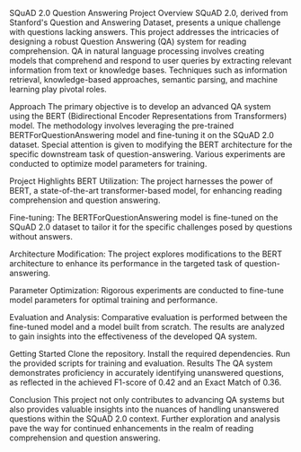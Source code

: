 SQuAD 2.0 Question Answering Project
Overview
SQuAD 2.0, derived from Stanford's Question and Answering Dataset, presents a unique challenge with questions lacking answers. This project addresses the intricacies of designing a robust Question Answering (QA) system for reading comprehension. QA in natural language processing involves creating models that comprehend and respond to user queries by extracting relevant information from text or knowledge bases. Techniques such as information retrieval, knowledge-based approaches, semantic parsing, and machine learning play pivotal roles.

Approach
The primary objective is to develop an advanced QA system using the BERT (Bidirectional Encoder Representations from Transformers) model. The methodology involves leveraging the pre-trained BERTForQuestionAnswering model and fine-tuning it on the SQuAD 2.0 dataset. Special attention is given to modifying the BERT architecture for the specific downstream task of question-answering. Various experiments are conducted to optimize model parameters for training.

Project Highlights
BERT Utilization: The project harnesses the power of BERT, a state-of-the-art transformer-based model, for enhancing reading comprehension and question answering.

Fine-tuning: The BERTForQuestionAnswering model is fine-tuned on the SQuAD 2.0 dataset to tailor it for the specific challenges posed by questions without answers.

Architecture Modification: The project explores modifications to the BERT architecture to enhance its performance in the targeted task of question-answering.

Parameter Optimization: Rigorous experiments are conducted to fine-tune model parameters for optimal training and performance.

Evaluation and Analysis: Comparative evaluation is performed between the fine-tuned model and a model built from scratch. The results are analyzed to gain insights into the effectiveness of the developed QA system.

Getting Started
Clone the repository.
Install the required dependencies.
Run the provided scripts for training and evaluation.
Results
The QA system demonstrates proficiency in accurately identifying unanswered questions, as reflected in the achieved F1-score of 0.42 and an Exact Match of 0.36.

Conclusion
This project not only contributes to advancing QA systems but also provides valuable insights into the nuances of handling unanswered questions within the SQuAD 2.0 context. Further exploration and analysis pave the way for continued enhancements in the realm of reading comprehension and question answering.
